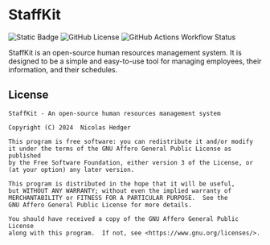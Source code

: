 # StaffKit

![Static Badge](https://img.shields.io/badge/swiss%20made-ff0000?style=flat&logo=data%3Aimage%2Fsvg%2Bxml%3Bbase64%2CPD94bWwgdmVyc2lvbj0iMS4wIiBlbmNvZGluZz0idXRmLTgiPz4KPHN2ZyB2aWV3Qm94PSIwIDAgMzIgMzIiIHdpZHRoPSIzMnB4IiBoZWlnaHQ9IjMycHgiIHhtbG5zPSJodHRwOi8vd3d3LnczLm9yZy8yMDAwL3N2ZyI%2BCiAgPHBhdGggZD0ibTEzIDZoNnY3aDd2NmgtN3Y3aC02di03aC03di02aDd6IiBmaWxsPSIjZmZmIi8%2BCjwvc3ZnPg%3D%3D&labelColor=ff0000&color=27272a)
![GitHub License](https://img.shields.io/github/license/staffkit/staffkit?labelColor=%2327272a&color=blue)
![GitHub Actions Workflow Status](https://img.shields.io/github/actions/workflow/status/staffkit/staffkit/integrate-backend.yaml?style=flat&labelColor=27272a&label=Integrate%20(backend))



StaffKit is an open-source human resources management system. It is designed to be a simple and easy-to-use tool for managing employees, their information, and their schedules.

## License

```plaintext
StaffKit - An open-source human resources management system

Copyright (C) 2024  Nicolas Hedger

This program is free software: you can redistribute it and/or modify
it under the terms of the GNU Affero General Public License as published
by the Free Software Foundation, either version 3 of the License, or
(at your option) any later version.

This program is distributed in the hope that it will be useful,
but WITHOUT ANY WARRANTY; without even the implied warranty of
MERCHANTABILITY or FITNESS FOR A PARTICULAR PURPOSE.  See the
GNU Affero General Public License for more details.

You should have received a copy of the GNU Affero General Public License
along with this program.  If not, see <https://www.gnu.org/licenses/>.
```